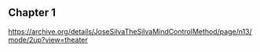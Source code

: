 
## Chapter 1

https://archive.org/details/JoseSilvaTheSilvaMindControlMethod/page/n13/mode/2up?view=theater




